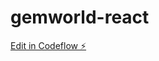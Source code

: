 # gemworld-react

[Edit in Codeflow ⚡️](https://stackblitz.com/~/github.com/ryantaylor23/gemworld-react)